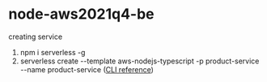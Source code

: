 # node-aws2021q4-be

creating service

1) npm i serverless -g
2) serverless create --template aws-nodejs-typescript -p product-service --name product-service ([CLI reference](https://www.serverless.com/framework/docs/providers/aws/cli-reference/create))